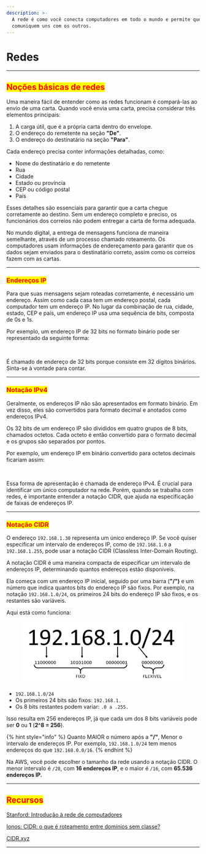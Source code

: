 ```yaml
---
description: >-
  A rede é como você conecta computadores em todo o mundo e permite que eles se
  comuniquem uns com os outros.
---
```


# Redes

***

## <mark style="color:red;">Noções básicas de redes</mark>

Uma maneira fácil de entender como as redes funcionam é compará-las ao envio de uma carta. Quando você envia uma carta, precisa considerar três elementos principais:

1. A carga útil, que é a própria carta dentro do envelope.
2. O endereço do remetente na seção **"De"**.
3. O endereço do destinatário na seção **"Para"**.

Cada endereço precisa conter informações detalhadas, como:

* Nome do destinatário e do remetente
* Rua
* Cidade
* Estado ou província
* CEP ou código postal
* País

Esses detalhes são essenciais para garantir que a carta chegue corretamente ao destino. Sem um endereço completo e preciso, os funcionários dos correios não podem entregar a carta de forma adequada.

No mundo digital, a entrega de mensagens funciona de maneira semelhante, através de um processo chamado roteamento. Os computadores usam informações de endereçamento para garantir que os dados sejam enviados para o destinatário correto, assim como os correios fazem com as cartas.

***

### <mark style="color:red;">Endereços IP</mark>

Para que suas mensagens sejam roteadas corretamente, é necessário um endereço. Assim como cada casa tem um endereço postal, cada computador tem um endereço IP. No lugar da combinação de rua, cidade, estado, CEP e país, um endereço IP usa uma sequência de bits, composta de 0s e 1s.

Por exemplo, um endereço IP de 32 bits no formato binário pode ser representado da seguinte forma:

<figure><img src="https://explore.skillbuilder.aws/files/a/w/aws_prod1_docebosaas_com/1719252000/eHRhLbLLbvc_I-Jch4WVhA/tincan/954352_1676568571_p1gpdis23dphj1i0b12fk1vub1t4o4_zip/assets/mROZu0qA5Drsqfsi_MqSUJDRMLwF_EJf5.png" alt=""><figcaption></figcaption></figure>

É chamado de endereço de 32 bits porque consiste em 32 dígitos binários. Sinta-se à vontade para contar.

***

### <mark style="color:red;">Notação IPv4</mark>

Geralmente, os endereços IP não são apresentados em formato binário. Em vez disso, eles são convertidos para formato decimal e anotados como endereços IPv4.

Os 32 bits de um endereço IP são divididos em quatro grupos de 8 bits, chamados octetos. Cada octeto é então convertido para o formato decimal e os grupos são separados por pontos.

Por exemplo, um endereço IP em binário convertido para octetos decimais ficariam assim:

<figure><img src="https://explore.skillbuilder.aws/files/a/w/aws_prod1_docebosaas_com/1719252000/eHRhLbLLbvc_I-Jch4WVhA/tincan/954352_1676568571_p1gpdis23dphj1i0b12fk1vub1t4o4_zip/assets/F3YRtEoFVQL-G8ma_3O1LCsMztT9hP6Gv.png" alt=""><figcaption></figcaption></figure>

Essa forma de apresentação é chamada de endereço IPv4. É crucial para identificar um único computador na rede. Porém, quando se trabalha com redes, é importante entender a notação CIDR, que ajuda na especificação de faixas de endereços IP.

***

### <mark style="color:red;">Notação CIDR</mark>

O endereço `192.168.1.30` representa um único endereço IP. Se você quiser especificar um intervalo de endereços IP, como de `192.168.1.0` a `192.168.1.255`, pode usar a notação CIDR (Classless Inter-Domain Routing).

A notação CIDR é uma maneira compacta de especificar um intervalo de endereços IP, determinando quantos endereços estão disponíveis.

Ela começa com um endereço IP inicial, seguido por uma barra (**"/")** e um número que indica quantos bits do endereço IP são fixos. Por exemplo, na notação `192.168.1.0/24`, os primeiros 24 bits do endereço IP são fixos, e os restantes são variáveis.

Aqui está como funciona:

<figure><img src="../../.gitbook/assets/image (46) (1).png" alt=""><figcaption></figcaption></figure>

* `192.168.1.0/24`
* Os primeiros 24 bits são fixos: `192.168.1.`
* Os 8 bits restantes podem variar: `.0 a .255.`

Isso resulta em 256 endereços IP, já que cada um dos 8 bits variáveis pode ser **0** ou **1** (**2^8 = 256**).

{% hint style="info" %}
Quanto MAIOR o número após a **"/"**, Menor o intervalo de endereços IP.  Por exemplo, `192.168.1.0/24` tem menos endereços do que `192.168.0.0/16`.
{% endhint %}

Na AWS, você pode escolher o tamanho da rede usando a notação CIDR. O menor intervalo é `/28`, com **16 endereços IP**, e o maior é `/16`, com **65.536 endereços IP.**

***

## <mark style="color:red;">**Recursos**</mark>

[Stanford: Introdução à rede de computadores](https://web.stanford.edu/class/cs101/network-1-introduction.html)

[Ionos: CIDR: o que é roteamento entre domínios sem classe?](https://www.ionos.com/digitalguide/server/know-how/cidr-classless-inter-domain-routing/)

[CIDR.xyz](https://cidr.xyz/)

***
